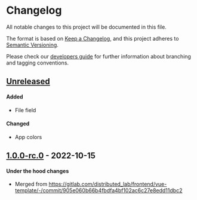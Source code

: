 # Changelog
All notable changes to this project will be documented in this file.

The format is based on [Keep a Changelog](https://keepachangelog.com/en/1.0.0/),
and this project adheres to [Semantic Versioning](https://semver.org/spec/v2.0.0.html).

Please check our [developers guide](https://gitlab.com/tokend/developers-guide)
for further information about branching and tagging conventions.

## [Unreleased]
#### Added
- File field

#### Changed
- App colors

## [1.0.0-rc.0] - 2022-10-15
#### Under the hood changes
- Merged from https://gitlab.com/distributed_lab/frontend/vue-template/-/commit/905e060b66b4fbdfa4bf102ac6c27e8edd11dbc2

[Unreleased]: https://gitlab.com/tokend/nft-books/admin-panel-nft-books/compare/1.0.0-rc.1...main
[1.0.0-rc.1]: https://gitlab.com/tokend/nft-books/admin-panel-nft-books/compare/1.0.0-rc.0...1.0.0-rc.1
[1.0.0-rc.0]: https://gitlab.com/tokend/nft-books/admin-panel-nft-books/tags/1.0.0-rc.0
